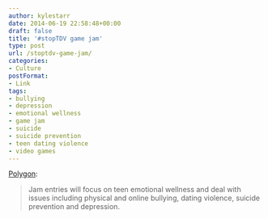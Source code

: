 ```yaml
---
author: kylestarr
date: 2014-06-19 22:58:48+00:00
draft: false
title: '#stopTDV game jam'
type: post
url: /stoptdv-game-jam/
categories:
- Culture
postFormat:
- Link
tags:
- bullying
- depression
- emotional wellness
- game jam
- suicide
- suicide prevention
- teen dating violence
- video games
---
```


[Polygon](http://www.polygon.com/2014/6/19/5823910/teen-emotional-wellness-group-hosting-cross-country-game-jam):


<blockquote>Jam entries will focus on teen emotional wellness and deal with issues including physical and online bullying, dating violence, suicide prevention and depression.</blockquote>
